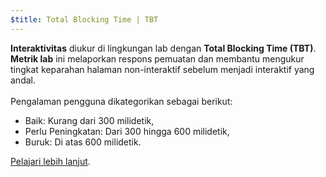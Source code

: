 ```yaml
---
$title: Total Blocking Time | TBT
---
```


**Interaktivitas** diukur di lingkungan lab dengan **Total Blocking Time (TBT)**. **Metrik lab** ini melaporkan respons pemuatan dan membantu mengukur tingkat keparahan halaman non-interaktif sebelum menjadi interaktif yang andal. <br><br> Pengalaman pengguna dikategorikan sebagai berikut:

- Baik: Kurang dari 300 milidetik,
- Perlu Peningkatan: Dari 300 hingga 600 milidetik,
- Buruk: Di atas 600 milidetik.

[Pelajari lebih lanjut](http://web.dev/tbt).
